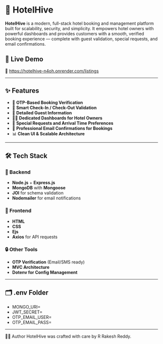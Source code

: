 # 🏨 HotelHive

**HotelHive** is a modern, full-stack hotel booking and management platform built for scalability, security, and simplicity. It empowers hotel owners with powerful dashboards and provides customers with a smooth, verified booking experience — complete with guest validation, special requests, and email confirmations.

## 🚀 Live Demo

🔗 https://hotelhive-n4oh.onrender.com/listings

---

## ✨ Features

- 🔐 **OTP-Based Booking Verification**  
- 📅 **Smart Check-In / Check-Out Validation**  
- 👥 **Detailed Guest Information**  
- 🧑‍💼 **Dedicated Dashboards for Hotel Owners**  
- 💬 **Special Requests and Arrival Time Preferences**   
- 📧 **Professional Email Confirmations for Bookings**  
- 📊 **Clean UI & Scalable Architecture**

---

## 🛠️ Tech Stack

### 🔧 Backend
- **Node.js** + **Express.js**
- **MongoDB** with **Mongoose**
- **JOI** for schema validation
- **Nodemailer** for email notifications

### 🎨 Frontend
- **HTML**
- **CSS**
- **Ejs**
- **Axios** for API requests

### 🔒 Other Tools
- **OTP Verification** (Email/SMS ready)
- **MVC Architecture**
- **Dotenv for Config Management**

---

## 🗂️ .env Folder
- MONGO_URI=
- JWT_SECRET=
- OTP_EMAIL_USER=
- OTP_EMAIL_PASS=

---

🧑‍💻 Author
HotelHive was crafted with care by R Rakesh Reddy.
